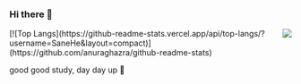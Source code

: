 ### Hi there 👋

<!--
**SaneHe/SaneHe** is a ✨ _special_ ✨ repository because its `README.md` (this file) appears on your GitHub profile.

Here are some ideas to get you started:

- 🔭 I’m currently working on ...
- 🌱 I’m currently learning ...
- 👯 I’m looking to collaborate on ...
- 🤔 I’m looking for help with ...
- 💬 Ask me about ...
- 📫 How to reach me: ...
- 😄 Pronouns: ...
- ⚡ Fun fact: ...
-->

<img align="right" src="https://github-readme-stats.vercel.app/api?username=SaneHe&show_icons=true&icon_color=805AD5&text_color=718096&bg_color=ffffff&hide_title=true" />
[![Top Langs](https://github-readme-stats.vercel.app/api/top-langs/?username=SaneHe&layout=compact)](https://github.com/anuraghazra/github-readme-stats)


good good study, day day up 🌱
